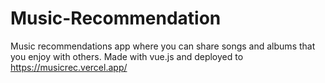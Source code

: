 # Music-Recommendation

Music recommendations app where you can share songs and albums that you enjoy with others. Made with vue.js and deployed to https://musicrec.vercel.app/
